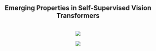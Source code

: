 <h2 align="center">
<p>Emerging Properties in Self-Supervised Vision Transformers</p>
</h2>

<p align="center">
    <br/>
    <a href="https://colab.research.google.com/github/HiroForYou/Vision-2-Transformers/blob/main/DINO/video_inference.ipynb">
            <img src="https://colab.research.google.com/assets/colab-badge.svg"/>
    </a>
    <br/>
    <br>  
    <img src="./../assets/dino.gif"/>
    </br>
</p>
